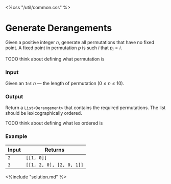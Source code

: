 <%css "/util/common.css" %>

# Generate Derangements

Given a positive integer $n$, generate all permutations that have no fixed point.
A fixed point in permutation $p$ is such $i$ that $p_i = i$.

TODO think about defining what permutation is

### Input

Given an `Int` $n$ — the length of permutation ($0 \le n \le 10$).

### Output

Return a `List<Derangement>` that contains the required permutations.
The list should be lexicographically ordered.

TODO think about defining what lex ordered is

### Example


<div class="samples">

| Input | Returns                  |
|-------|--------------------------|
| `2`   | `[[1, 0]]`               |
| `3`   | `[[1, 2, 0], [2, 0, 1]]` |

</div>

<div class="hint">
<%include "solution.md" %>
</div>

